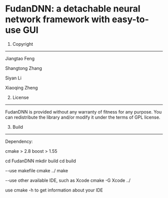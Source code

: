 FudanDNN: a detachable neural network framework with easy-to-use GUI
====================================================================

1. Copyright
------------

Jiangtao Feng

Shangtong Zhang

Siyan Li

Xiaoqing Zheng

2. License
----------

FudanDNN is provided without any warranty of fitness for any purpose.  You
can redistribute the library and/or modify it under the terms of GPL license.

3. Build
--------

Dependency: 

cmake > 2.8
boost > 1.55

cd FudanDNN
mkdir build
cd build

--use makefile
cmake ../
make

--use other available IDE, such as Xcode
cmake -G Xcode ../

use cmake -h to get information about your IDE



